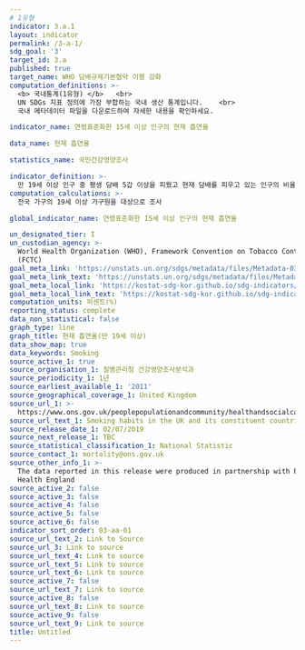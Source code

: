 ```yaml
---
# 1유형 
indicator: 3.a.1
layout: indicator
permalink: /3-a-1/
sdg_goal: '3'
target_id: 3.a
published: true
target_name: WHO 담배규제기본협약 이행 강화
computation_definitions: >-
  <b> 국내통계(1유형) </b>   <br>
  UN SDGs 지표 정의에 가장 부합하는 국내 생산 통계입니다.    <br>
  국내 메타데이터 파일을 다운로드하여 자세한 내용을 확인하세요.

indicator_name: 연령표준화한 15세 이상 인구의 현재 흡연율

data_name: 현재 흡연율

statistics_name: 국민건강영양조사

indicator_definition: >-
  만 19세 이상 인구 중 평생 담배 5갑 이상을 피웠고 현재 담배를 피우고 있는 인구의 비율
computation_calculations: >-
  전국 가구의 19세 이상 가구원을 대상으로 조사

global_indicator_name: 연령표준화한 15세 이상 인구의 현재 흡연율

un_designated_tier: I
un_custodian_agency: >-
  World Health Organization (WHO), Framework Convention on Tobacco Control
  (FCTC)
goal_meta_link: 'https://unstats.un.org/sdgs/metadata/files/Metadata-03-0a-01.pdf'
goal_meta_link_text: 'https://unstats.un.org/sdgs/metadata/files/Metadata-03-0a-01.pdf'
goal_meta_local_link: 'https://kostat-sdg-kor.github.io/sdg-indicators/public/data/Metadata-03-0a-01_KOR.pdf'
goal_meta_local_link_text: 'https://kostat-sdg-kor.github.io/sdg-indicators/public/data/Metadata-03-0a-01_KOR.pdf'
computation_units: 퍼센트(%)
reporting_status: complete
data_non_statistical: false
graph_type: line
graph_title: 현재 흡연율(만 19세 이상)
data_show_map: true
data_keywords: Smoking
source_active_1: true
source_organisation_1: 질병관리청 건강영양조사분석과
source_periodicity_1: 1년
source_earliest_available_1: '2011'
source_geographical_coverage_1: United Kingdom
source_url_1: >-
  https://www.ons.gov.uk/peoplepopulationandcommunity/healthandsocialcare/healthandlifeexpectancies/datasets/smokinghabitsintheukanditsconstituentcountries
source_url_text_1: Smoking habits in the UK and its constituent countries
source_release_date_1: 02/07/2019
source_next_release_1: TBC
source_statistical_classification_1: National Statistic
source_contact_1: mortality@ons.gov.uk
source_other_info_1: >-
  The data reported in this release were produced in partnership with Public
  Health England
source_active_2: false
source_active_3: false
source_active_4: false
source_active_5: false
source_active_6: false
indicator_sort_order: 03-aa-01
source_url_text_2: Link to Source
source_url_3: Link to source
source_url_text_4: Link to source
source_url_text_5: Link to source
source_url_text_6: Link to source
source_active_7: false
source_url_text_7: Link to source
source_active_8: false
source_url_text_8: Link to source
source_active_9: false
source_url_text_9: Link to source
title: Untitled
---
```


